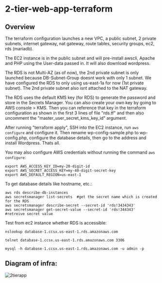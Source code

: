 # 2-tier-web-app-terraform

## Overview

The terraform configuration launches a new VPC, a public subnet, 2 private subnets, internet gateway, nat gateway, route tables, security groups, ec2, rds (mariadb).

The EC2 instance is in the public subnet and will pre-install awscli, Apache and PHP using the User-data passed in. It will also download wordpress.

The RDS is not Multi-AZ (as of now), the 2nd private subnet is only launched because DB-Subnet-Group doesnt work with only 1 subnet. We have configured the RDS to only using us-east-1a for now (1st private subnet). The 2nd private subnet also isnt attached to the NAT gateway.

The RDS uses the default KMS key (for RDS) to generate the password and store in the Secrets Manager. You can also create your own key by going to AWS console > KMS. Then you can reference that key in the terraform configuration as shown in the first 3 lines of file "rds.tf" and then also uncomment the "master_user_secret_kms_key_id" argument.

After running "terraform apply", SSH into the EC2 instance, run `aws configure` and configure it. Then rename wp-config-sample.php to wp-config.php, configure the database details, then go to the address and install Wordpress. Thats all.

You may also configure AWS credentials without running the command `aws configure`:
```
export AWS_ACCESS_KEY_ID=my-20-digit-id
export AWS_SECRET_ACCESS_KEY=my-40-digit-secret-key
export AWS_DEFAULT_REGION=us-east-1
```

To get database details like hostname, etc.:
```
aws rds describe-db-instances  
aws secretsmanager list-secrets  #get the secret name which is created for the RDS
aws secretsmanager describe-secret --secret-id 'rds!3434343'
aws secretsmanager get-secret-value --secret-id 'rds!344343'   #retreive secret value
```

Test from ec2 instance whether RDS is accessible:

`nslookup database-1.ccsx.us-east-1.rds.amazonaws.com`

`telnet database-1.ccsx.us-east-1.rds.amazonaws.com 3306`

`mysql -h database-1.ccsx.us-east-1.rds.amazonaws.com -u admin -p`

## Diagram of infra:
![2tierapp](https://github.com/user-attachments/assets/d355400f-4abe-40b4-bef8-aff2a2bb53f3)




